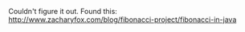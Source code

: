 Couldn't figure it out. Found this: http://www.zacharyfox.com/blog/fibonacci-project/fibonacci-in-java